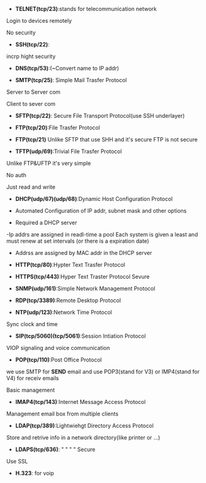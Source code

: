 *	**TELNET(tcp/23)**:stands for telecommunication network

Login to devices remotely

No security


*	**SSH(tcp/22)**:

incrp hight security

*	**DNS(tcp/53)**:(~Convert name to IP addr)


*	**SMTP(tcp/25)**: Simple Mail Trasfer Protocol

Server to Server com

Client to sever com

*	**SFTP(tcp/22)**: Secure File Transport Protocol(use SSH underlayer)

*	**FTP(tcp/20)<active mode data>**:File Trasfer Protocol

*	**FTP(tcp/21)<Control>**
Unlike SFTP that use SHH and it's secure FTP is not secure


* 	**TFTP(udp/69)**:Trivial File Trasfer Protocol

Unlike FTP&UFTP it's very simple

No auth

Just read and write

*	**DHCP(udp/67)(udp/68)**:Dynamic Host Configuration Protocol

- Automated Configuration of IP addr, subnet mask and other options

- Required a DHCP server


-Ip addrs are assigned in readl-time a pool
Each system is given a least and must renew at set intervals (or there is a expiration date)

- Addrss are assigned by MAC addr in the DHCP server


*	**HTTP(tcp/80)**:Hypter Text Trasfer Protocol

*	**HTTPS(tcp/443)**:Hyper Text Traster Protocol Sevure

*	**SNMP(udp/161)**:Simple Network Management Protocol

*	**RDP(tcp/3389)**:Remote Desktop Protocol

*	**NTP(udp/123)**:Network Time Protocol

Sync clock and time 

*	**SIP(tcp/5060)(tcp/5061)**:Session Intiation Protocol

VIOP signaling and voice communication

*	**POP(tcp/110)**:Post Office Protocol

we use SMTP for **SEND** email and use POP3(stand for V3)  or IMP4(stand for V4) for receiv emails

Basic management

*	**IMAP4(tcp/143)**:Internet Message Access Protocol

Management email box from multiple clients

*	**LDAP(tcp/389)**:Lightwiehgt Directory Access Protocol

Store and retrive info in a network directory(like printer or ...)

*	**LDAPS(tcp/636)**: " " " " Secure

Use SSL

*	**H.323**: for voip
